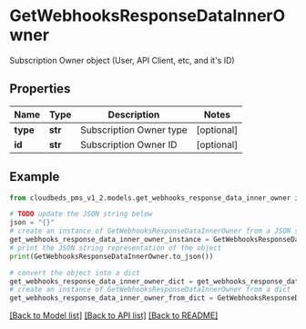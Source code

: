 # GetWebhooksResponseDataInnerOwner

Subscription Owner object (User, API Client, etc, and it's ID)

## Properties

Name | Type | Description | Notes
------------ | ------------- | ------------- | -------------
**type** | **str** | Subscription Owner type | [optional] 
**id** | **str** | Subscription Owner ID | [optional] 

## Example

```python
from cloudbeds_pms_v1_2.models.get_webhooks_response_data_inner_owner import GetWebhooksResponseDataInnerOwner

# TODO update the JSON string below
json = "{}"
# create an instance of GetWebhooksResponseDataInnerOwner from a JSON string
get_webhooks_response_data_inner_owner_instance = GetWebhooksResponseDataInnerOwner.from_json(json)
# print the JSON string representation of the object
print(GetWebhooksResponseDataInnerOwner.to_json())

# convert the object into a dict
get_webhooks_response_data_inner_owner_dict = get_webhooks_response_data_inner_owner_instance.to_dict()
# create an instance of GetWebhooksResponseDataInnerOwner from a dict
get_webhooks_response_data_inner_owner_from_dict = GetWebhooksResponseDataInnerOwner.from_dict(get_webhooks_response_data_inner_owner_dict)
```
[[Back to Model list]](../README.md#documentation-for-models) [[Back to API list]](../README.md#documentation-for-api-endpoints) [[Back to README]](../README.md)


